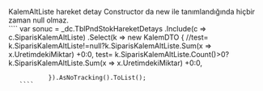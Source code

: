 KalemAltListe hareket detay Constructor da new ile tanımlandığında hiçbir zaman null olmaz.       
       ````
       var sonuc = _dc.TblPndStokHareketDetays
               .Include(c => c.SiparisKalemAltListe)
               .Select(k => new KalemDTO
               {
                   //test= k.SiparisKalemAltListe!=null?k.SiparisKalemAltListe.Sum(x => x.UretimdekiMiktar) +0:0,
                   test= k.SiparisKalemAltListe.Count()>0?k.SiparisKalemAltListe.Sum(x => x.UretimdekiMiktar) +0:0,
                  
               }).AsNoTracking().ToList();
       ````
